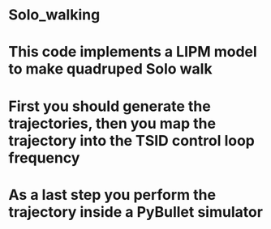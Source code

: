 # Solo_walking
# This code implements a LIPM model to make quadruped Solo walk
# First you should generate the trajectories, then you map the trajectory into the TSID control loop frequency
# As a last step you perform the trajectory inside a PyBullet simulator
